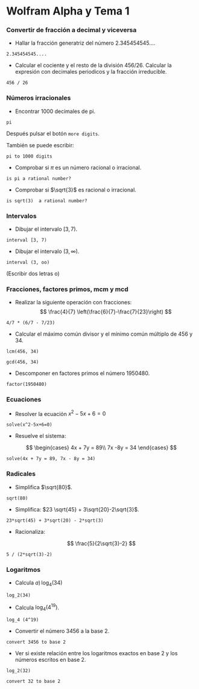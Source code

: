 # Wolfram Alpha y Tema 1

### Convertir de fracción a decimal y viceversa

* Hallar la fracción generatriz del número $2.345454545....$

```
2.345454545....
```

* Calcular el cociente y el resto de la división $456 / 26$. Calcular la expresión con decimales periodicos y  la fracción irreducible.

```
456 / 26
```
### Números irracionales

* Encontrar 1000 decimales de pi.

```
pi
```
Después pulsar el botón `more digits`.

También se puede escribir:

```
pi to 1000 digits
```

* Comprobar si $\pi$  es un número racional o irracional.

```
is pi a rational number?
```

* Comprobar si $\sqrt{3}$ es racional o irracional.

```
is sqrt(3)  a rational number?
```

### Intervalos

* Dibujar el intervalo $[3, 7)$.

```
interval [3, 7)
```

* Dibujar el intervalo $(3, \infty)$.

```
interval (3, oo)
```
(Escribir dos letras o)

### Fracciones, factores primos, mcm y mcd

* Realizar la siguiente operación con fracciones:
$$
\frac{4}{7}  \left(\frac{6}{7}-\frac{7}{23}\right)
$$

```
4/7 * (6/7 - 7/23)
```

* Calcular el máximo común divisor y el mínimo común múltiplo de $456$ y $34$.

```
lcm(456, 34)
```
```
gcd(456, 34)
```


* Descomponer en factores primos el número $1950480$.

```
factor(1950480)
```

### Ecuaciones

* Resolver la ecuación $x^2-5x+6 = 0$

```
solve(x^2-5x+6=0)
```

* Resuelve el sistema:

$$
\begin{cases}
4x + 7y = 89\\
7x -8y = 34
\end{cases}
$$

```
solve(4x + 7y = 89, 7x - 8y = 34)
```
### Radicales

* Simplifica $\sqrt{80}$.

```
sqrt(80)
```


* Simplifica: $23 \sqrt{45} + 3\sqrt{20}-2\sqrt{3}$.

```
23*sqrt(45) + 3*sqrt(20) - 2*sqrt(3)
```
* Racionaliza: 

$$
\frac{5}{2\sqrt{3}-2}
$$

```
5 / (2*sqrt(3)-2)
```

### Logaritmos

* Calcula $a)\,\log_4(34)$

```
log_2(34)
```
* Calcula $\log_4(4^{19})$.

```
log_4 (4^19)
```

* Convertir el número $3456$ a la base 2.

```
convert 3456 to base 2
```

* Ver si existe relación entre los logaritmos exactos en base 2 y los números escritos en base 2.

```
log_2(32)
```
```
convert 32 to base 2
```






